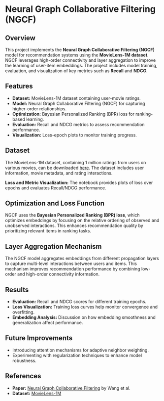 # Neural Graph Collaborative Filtering (NGCF)

## Overview  
This project implements the **Neural Graph Collaborative Filtering (NGCF)** model for recommendation systems using the **MovieLens-1M dataset**. NGCF leverages high-order connectivity and layer aggregation to improve the learning of user-item embeddings. The project includes model training, evaluation, and visualization of key metrics such as **Recall** and **NDCG**.

## Features  
- **Dataset:** MovieLens-1M dataset containing user-movie ratings.  
- **Model:** Neural Graph Collaborative Filtering (NGCF) for capturing higher-order relationships.  
- **Optimization:** Bayesian Personalized Ranking (BPR) loss for ranking-based learning.  
- **Evaluation:** Recall and NDCG metrics to assess recommendation performance.  
- **Visualization:** Loss-epoch plots to monitor training progress.

## Dataset  
The MovieLens-1M dataset, containing 1 million ratings from users on various movies, can be downloaded [here](https://huggingface.co/datasets/reczoo/Movielens1M_m1/tree/main). The dataset includes user information, movie metadata, and rating interactions.

**Loss and Metric Visualization:** The notebook provides plots of loss over epochs and evaluates Recall/NDCG performance.

## Optimization and Loss Function  
NGCF uses the **Bayesian Personalized Ranking (BPR) loss**, which optimizes embeddings by focusing on the relative ordering of observed and unobserved interactions. This enhances recommendation quality by prioritizing relevant items in ranking tasks.

## Layer Aggregation Mechanism  
The NGCF model aggregates embeddings from different propagation layers to capture multi-level interactions between users and items. This mechanism improves recommendation performance by combining low-order and high-order connectivity information.

## Results  
- **Evaluation:** Recall and NDCG scores for different training epochs.  
- **Loss Visualization:** Training loss curves help monitor convergence and overfitting.  
- **Embedding Analysis:** Discussion on how embedding smoothness and generalization affect performance.

## Future Improvements  
- Introducing attention mechanisms for adaptive neighbor weighting.  
- Experimenting with regularization techniques to enhance model robustness.

## References  
- **Paper:** [Neural Graph Collaborative Filtering](https://arxiv.org/abs/1905.08108) by Wang et al.  
- **Dataset:** [MovieLens-1M](https://grouplens.org/datasets/movielens/1m/)
